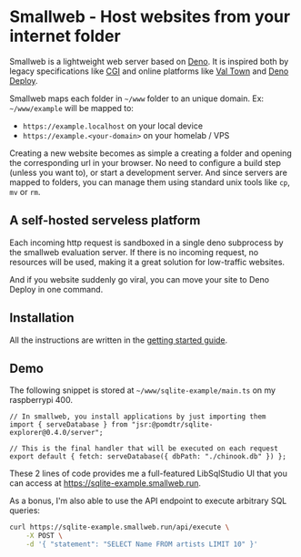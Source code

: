 # Smallweb - Host websites from your internet folder

Smallweb is a lightweight web server based on [Deno](https://deno.com). It is inspired both by legacy specifications like [CGI](https://en.wikipedia.org/wiki/Common_Gateway_Interface) and online platforms like [Val Town](https://val.town) and [Deno Deploy](https://deno.com/deploy).

Smallweb maps each folder in `~/www` folder to an unique domain. Ex: `~/www/example` will be mapped to:

- `https://example.localhost` on your local device
- `https://example.<your-domain>` on your homelab / VPS

Creating a new website becomes as simple a creating a folder and opening the corresponding url in your browser. No need to configure a build step (unless you want to), or start a development server. And since servers are mapped to folders, you can manage them using standard unix tools like `cp`, `mv` or `rm`.

## A self-hosted serveless platform

Each incoming http request is sandboxed in a single deno subprocess by the smallweb evaluation server. If there is no incoming request, no resources will be used, making it a great solution for low-traffic websites.

And if you website suddenly go viral, you can move your site to Deno Deploy in one command.

## Installation

All the instructions are written in the [getting started guide](https://docs.smallweb.run).

## Demo

The following snippet is stored at `~/www/sqlite-example/main.ts` on my raspberrypi 400.

```tsx
// In smallweb, you install applications by just importing them
import { serveDatabase } from "jsr:@pomdtr/sqlite-explorer@0.4.0/server";

// This is the final handler that will be executed on each request
export default { fetch: serveDatabase({ dbPath: "./chinook.db" }) };
```

These 2 lines of code provides me a full-featured LibSqlStudio UI that you can access at <https://sqlite-example.smallweb.run>.

As a bonus, I'm also able to use the API endpoint to execute arbitrary SQL queries:

```sh
curl https://sqlite-example.smallweb.run/api/execute \
    -X POST \
    -d '{ "statement": "SELECT Name FROM artists LIMIT 10" }'
```
